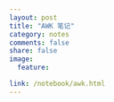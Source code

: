 ```yaml
---
layout: post
title: "AWK 笔记"
category: notes
comments: false
share: false
image:
  feature:

link: /notebook/awk.html
---
```

